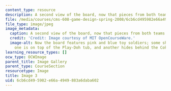 ```yaml
---
content_type: resource
description: A second view of the board, now that pieces from both teams have moved.
file: /media/courses/cms-608-game-design-spring-2008/6cb6cd495982e66a4949883a6daba602_03.jpg
file_type: image/jpeg
image_metadata:
  caption: A second view of the board, now that pieces from both teams have moved.
  credit: 'Credit: Image courtesy of MIT OpenCourseWare.'
  image-alt: Now the board features pink and blue toy soldiers; some share a space,
    one is on top of the Play-Doh tub, and another hides behind the Coke can.
learning_resource_types: []
ocw_type: OCWImage
parent_title: Image Gallery
parent_type: CourseSection
resourcetype: Image
title: Image 3
uid: 6cb6cd49-5982-e66a-4949-883a6daba602
---
```

